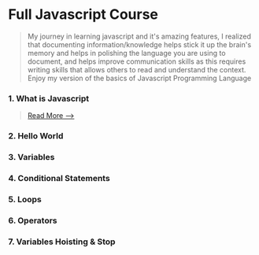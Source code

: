 # Full Javascript Course
> My journey in learning javascript and it's amazing features, I realized that documenting information/knowledge helps stick it up the brain's memory and helps in polishing the language you are using to document, and helps improve communication skills as this requires writing skills that allows others to read and understand the context. Enjoy my version of the basics of Javascript Programming Language

### 1. What is Javascript
> [Read More -->](https://github.com/lsmucassi/js_full_course/blob/main/1-javascript-intro/README.md)

### 2. Hello World

### 3. Variables

### 4. Conditional Statements

### 5. Loops

### 6. Operators

### 7. Variables Hoisting & Stop